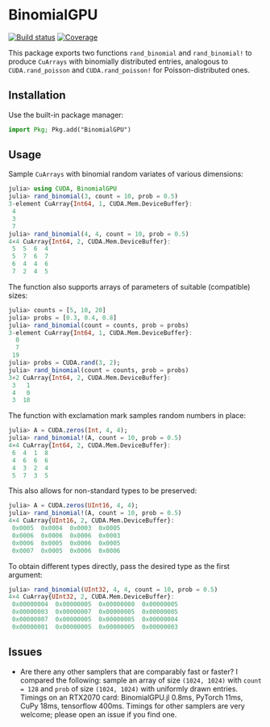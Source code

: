 # BinomialGPU

[![Build status](https://badge.buildkite.com/70a8c11259658ad6f836a4981791ed144bac80e65302291d0d.svg?branch=master)](https://buildkite.com/julialang/binomialgpu-dot-jl)
[![Coverage](https://codecov.io/gh/JuliaGPU/BinomialGPU.jl/branch/master/graph/badge.svg)](https://codecov.io/gh/JuliaGPU/BinomialGPU.jl)

This package exports two functions `rand_binomial` and `rand_binomial!` to produce `CuArrays` with binomially distributed entries, analogous to `CUDA.rand_poisson` and `CUDA.rand_poisson!` for Poisson-distributed ones.


## Installation

Use the built-in package manager:

```julia
import Pkg; Pkg.add("BinomialGPU")
```


## Usage

Sample `CuArrays` with binomial random variates of various dimensions:
```julia
julia> using CUDA, BinomialGPU
julia> rand_binomial(3, count = 10, prob = 0.5)
3-element CuArray{Int64, 1, CUDA.Mem.DeviceBuffer}:
 4
 3
 7
julia> rand_binomial(4, 4, count = 10, prob = 0.5)
4×4 CuArray{Int64, 2, CUDA.Mem.DeviceBuffer}:
 5  5  6  4
 5  7  6  7
 6  4  4  6
 7  2  4  5
```
The function also supports arrays of parameters of suitable (compatible) sizes:
```julia
julia> counts = [5, 10, 20]
julia> probs = [0.3, 0.4, 0.8]
julia> rand_binomial(count = counts, prob = probs)
3-element CuArray{Int64, 1, CUDA.Mem.DeviceBuffer}:
  0
  7
 19
julia> probs = CUDA.rand(3, 2);
julia> rand_binomial(count = counts, prob = probs)
3×2 CuArray{Int64, 2, CUDA.Mem.DeviceBuffer}:
 3   1
 4   0
 3  18
```
The function with exclamation mark samples random numbers in place:
```julia
julia> A = CUDA.zeros(Int, 4, 4);
julia> rand_binomial!(A, count = 10, prob = 0.5)
4×4 CuArray{Int64, 2, CUDA.Mem.DeviceBuffer}:
 6  4  1  8
 4  6  6  6
 4  3  2  4
 5  7  3  5
```
This also allows for non-standard types to be preserved:
```julia
julia> A = CUDA.zeros(UInt16, 4, 4);
julia> rand_binomial!(A, count = 10, prob = 0.5)
4×4 CuArray{UInt16, 2, CUDA.Mem.DeviceBuffer}:
 0x0005  0x0004  0x0003  0x0005
 0x0006  0x0006  0x0006  0x0003
 0x0006  0x0005  0x0006  0x0005
 0x0007  0x0005  0x0006  0x0006
```
To obtain different types directly, pass the desired type as the first argument:
```julia
julia> rand_binomial(UInt32, 4, 4, count = 10, prob = 0.5)
4×4 CuArray{UInt32, 2, CUDA.Mem.DeviceBuffer}:
 0x00000004  0x00000005  0x00000008  0x00000005
 0x00000003  0x00000007  0x00000005  0x00000005
 0x00000007  0x00000005  0x00000005  0x00000004
 0x00000001  0x00000005  0x00000005  0x00000003
```


## Issues

* Are there any other samplers that are comparably fast or faster? I compared the following: sample an array of size `(1024, 1024)` with `count = 128` and `prob` of size `(1024, 1024)` with uniformly drawn entries. Timings on an RTX2070 card: BinomialGPU.jl 0.8ms, PyTorch 11ms, CuPy 18ms, tensorflow 400ms. Timings for other samplers are very welcome; please open an issue if you find one.
